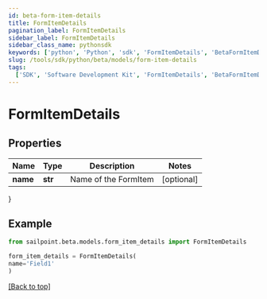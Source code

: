 ```yaml
---
id: beta-form-item-details
title: FormItemDetails
pagination_label: FormItemDetails
sidebar_label: FormItemDetails
sidebar_class_name: pythonsdk
keywords: ['python', 'Python', 'sdk', 'FormItemDetails', 'BetaFormItemDetails']
slug: /tools/sdk/python/beta/models/form-item-details
tags:
  ['SDK', 'Software Development Kit', 'FormItemDetails', 'BetaFormItemDetails']
---
```


# FormItemDetails

## Properties

| Name     | Type    | Description          | Notes      |
| -------- | ------- | -------------------- | ---------- |
| **name** | **str** | Name of the FormItem | [optional] |

}

## Example

```python
from sailpoint.beta.models.form_item_details import FormItemDetails

form_item_details = FormItemDetails(
name='Field1'
)

```

[[Back to top]](#)
